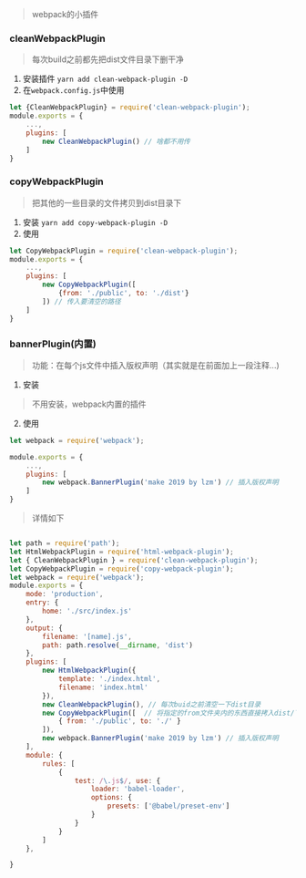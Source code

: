 
> webpack的小插件
### cleanWebpackPlugin
> 每次build之前都先把dist文件目录下删干净
1. 安装插件
`yarn add clean-webpack-plugin -D`
2. 在`webpack.config.js`中使用
```js
let {CleanWebpackPlugin} = require('clean-webpack-plugin');
module.exports = {
    ...,
    plugins: [
        new CleanWebpackPlugin() // 啥都不用传
    ]
}
```
### copyWebpackPlugin
> 把其他的一些目录的文件拷贝到dist目录下
1. 安装
`yarn add copy-webpack-plugin -D`
2. 使用 
```js
let CopyWebpackPlugin = require('clean-webpack-plugin');
module.exports = {
    ...,
    plugins: [
        new CopyWebpackPlugin([
            {from: './public', to: './dist'}
        ]) // 传入要清空的路径
    ]
}
```


### bannerPlugin(内置)
> 功能：在每个js文件中插入版权声明（其实就是在前面加上一段注释...)
1. 安装
> 不用安装，webpack内置的插件
2. 使用
```js
let webpack = require('webpack');

module.exports = {
    ...,
    plugins: [
        new webpack.BannerPlugin('make 2019 by lzm') // 插入版权声明
    ]
}
```

> 详情如下
```js

let path = require('path');
let HtmlWebpackPlugin = require('html-webpack-plugin');
let { CleanWebpackPlugin } = require('clean-webpack-plugin');
let CopyWebpackPlugin = require('copy-webpack-plugin');
let webpack = require('webpack');
module.exports = {
    mode: 'production',
    entry: {
        home: './src/index.js'
    },
    output: {
        filename: '[name].js',
        path: path.resolve(__dirname, 'dist')
    },
    plugins: [
        new HtmlWebpackPlugin({
            template: './index.html',
            filename: 'index.html'
        }),
        new CleanWebpackPlugin(), // 每次buid之前清空一下dist目录
        new CopyWebpackPlugin([  // 将指定的from文件夹内的东西直接拷入dist/下
            { from: './public', to: './' }
        ]),
        new webpack.BannerPlugin('make 2019 by lzm') // 插入版权声明
    ],
    module: {
        rules: [
            {
                test: /\.js$/, use: {
                    loader: 'babel-loader',
                    options: {
                        presets: ['@babel/preset-env']
                    }
                }
            }
        ]
    },

}
```